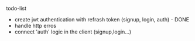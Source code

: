 todo-list
-   create jwt authentication with refrash token (signup, login, auth) - DONE
-   handle http erros
-   connect 'auth' logic in the client (signup,login...)